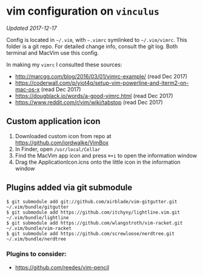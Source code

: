 # vim configuration on `vinculus`

*Updated 2017-12-17*

Config is located in `~/.vim`, with `~.vimrc` symlinked to `~/.vim/vimrc`.
This folder is a git repo. For detailed change info, consult the git log.
Both terminal and MacVim use this config.

In making my `vimrc` I consulted these sources:

* <http://marcgg.com/blog/2016/03/01/vimrc-example/> (read Dec 2017)
* <https://coderwall.com/p/yiot4q/setup-vim-powerline-and-iterm2-on-mac-os-x> (read Dec 2017)
* <https://dougblack.io/words/a-good-vimrc.html> (read Dec 2017)
* <https://www.reddit.com/r/vim/wiki/tabstop> (read Dec 2017)

## Custom application icon

1. Downloaded custom icon from repo at <https://github.com/jordwalke/VimBox>
2. In Finder, open `/usr/local/Cellar`
3. Find the MacVim app icon and press `⌘+i` to open the information window
4. Drag the ApplicationIcon.icns onto the little icon in the information window

## Plugins added via git submodule

    $ git submodule add git://github.com/airblade/vim-gitgutter.git ~/.vim/bundle/gitgutter
    $ git submodule add https://github.com/itchyny/lightline.vim.git ~/.vim/bundle/lightline
    $ git submodule add https://github.com/wlangstroth/vim-racket.git ~/.vim/bundle/vim-racket
    $ git submodule add https://github.com/screwloose/nerdtree.git ~/.vim/bundle/nerdtree

### Plugins to  consider:

* <https://github.com/reedes/vim-pencil>
